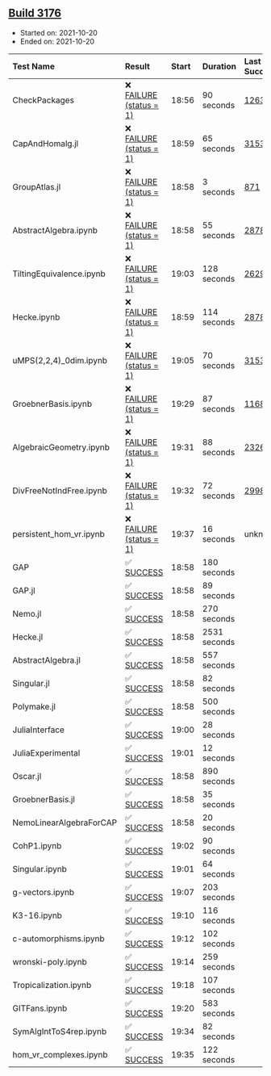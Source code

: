 ## [Build 3176](https://oscarci.mathematik.uni-kl.de/job/oscar-stable/3176/)

* Started on: 2021-10-20
* Ended on: 2021-10-20

| Test Name    | Result | Start | Duration | Last Success | First Failure |
|:-------------|:-------|:------|:---------|:-------------|:--------------|
| CheckPackages | ❌ [FAILURE (status = 1)](https://oscarci.mathematik.uni-kl.de/job/oscar-stable/3176/artifact/logs/build-3176/CheckPackages.log) | 18:56 | 90 seconds | [1263](https://oscarci.mathematik.uni-kl.de/job/oscar-stable/1263/) | [1264](https://oscarci.mathematik.uni-kl.de/job/oscar-stable/1264/) |
| CapAndHomalg.jl | ❌ [FAILURE (status = 1)](https://oscarci.mathematik.uni-kl.de/job/oscar-stable/3176/artifact/logs/build-3176/CapAndHomalg.jl.log) | 18:59 | 65 seconds | [3153](https://oscarci.mathematik.uni-kl.de/job/oscar-stable/3153/) | [3154](https://oscarci.mathematik.uni-kl.de/job/oscar-stable/3154/) |
| GroupAtlas.jl | ❌ [FAILURE (status = 1)](https://oscarci.mathematik.uni-kl.de/job/oscar-stable/3176/artifact/logs/build-3176/GroupAtlas.jl.log) | 18:58 | 3 seconds | [871](https://oscarci.mathematik.uni-kl.de/job/oscar-stable/871/) | [872](https://oscarci.mathematik.uni-kl.de/job/oscar-stable/872/) |
| AbstractAlgebra.ipynb | ❌ [FAILURE (status = 1)](https://oscarci.mathematik.uni-kl.de/job/oscar-stable/3176/artifact/logs/build-3176/AbstractAlgebra.ipynb.log) | 18:58 | 55 seconds | [2878](https://oscarci.mathematik.uni-kl.de/job/oscar-stable/2878/) | [2879](https://oscarci.mathematik.uni-kl.de/job/oscar-stable/2879/) |
| TiltingEquivalence.ipynb | ❌ [FAILURE (status = 1)](https://oscarci.mathematik.uni-kl.de/job/oscar-stable/3176/artifact/logs/build-3176/TiltingEquivalence.ipynb.log) | 19:03 | 128 seconds | [2629](https://oscarci.mathematik.uni-kl.de/job/oscar-stable/2629/) | [2630](https://oscarci.mathematik.uni-kl.de/job/oscar-stable/2630/) |
| Hecke.ipynb | ❌ [FAILURE (status = 1)](https://oscarci.mathematik.uni-kl.de/job/oscar-stable/3176/artifact/logs/build-3176/Hecke.ipynb.log) | 18:59 | 114 seconds | [2878](https://oscarci.mathematik.uni-kl.de/job/oscar-stable/2878/) | [2879](https://oscarci.mathematik.uni-kl.de/job/oscar-stable/2879/) |
| uMPS(2,2,4)_0dim.ipynb | ❌ [FAILURE (status = 1)](https://oscarci.mathematik.uni-kl.de/job/oscar-stable/3176/artifact/logs/build-3176/uMPS-2-2-4-_0dim.ipynb.log) | 19:05 | 70 seconds | [3153](https://oscarci.mathematik.uni-kl.de/job/oscar-stable/3153/) | [3154](https://oscarci.mathematik.uni-kl.de/job/oscar-stable/3154/) |
| GroebnerBasis.ipynb | ❌ [FAILURE (status = 1)](https://oscarci.mathematik.uni-kl.de/job/oscar-stable/3176/artifact/logs/build-3176/GroebnerBasis.ipynb.log) | 19:29 | 87 seconds | [1168](https://oscarci.mathematik.uni-kl.de/job/oscar-stable/1168/) | [1169](https://oscarci.mathematik.uni-kl.de/job/oscar-stable/1169/) |
| AlgebraicGeometry.ipynb | ❌ [FAILURE (status = 1)](https://oscarci.mathematik.uni-kl.de/job/oscar-stable/3176/artifact/logs/build-3176/AlgebraicGeometry.ipynb.log) | 19:31 | 88 seconds | [2326](https://oscarci.mathematik.uni-kl.de/job/oscar-stable/2326/) | [2327](https://oscarci.mathematik.uni-kl.de/job/oscar-stable/2327/) |
| DivFreeNotIndFree.ipynb | ❌ [FAILURE (status = 1)](https://oscarci.mathematik.uni-kl.de/job/oscar-stable/3176/artifact/logs/build-3176/DivFreeNotIndFree.ipynb.log) | 19:32 | 72 seconds | [2998](https://oscarci.mathematik.uni-kl.de/job/oscar-stable/2998/) | [2999](https://oscarci.mathematik.uni-kl.de/job/oscar-stable/2999/) |
| persistent_hom_vr.ipynb | ❌ [FAILURE (status = 1)](https://oscarci.mathematik.uni-kl.de/job/oscar-stable/3176/artifact/logs/build-3176/persistent_hom_vr.ipynb.log) | 19:37 | 16 seconds | unknown | unknown |
| GAP | ✅ [SUCCESS](https://oscarci.mathematik.uni-kl.de/job/oscar-stable/3176/artifact/logs/build-3176/GAP.log) | 18:58 | 180 seconds |  |  |
| GAP.jl | ✅ [SUCCESS](https://oscarci.mathematik.uni-kl.de/job/oscar-stable/3176/artifact/logs/build-3176/GAP.jl.log) | 18:58 | 89 seconds |  |  |
| Nemo.jl | ✅ [SUCCESS](https://oscarci.mathematik.uni-kl.de/job/oscar-stable/3176/artifact/logs/build-3176/Nemo.jl.log) | 18:58 | 270 seconds |  |  |
| Hecke.jl | ✅ [SUCCESS](https://oscarci.mathematik.uni-kl.de/job/oscar-stable/3176/artifact/logs/build-3176/Hecke.jl.log) | 18:58 | 2531 seconds |  |  |
| AbstractAlgebra.jl | ✅ [SUCCESS](https://oscarci.mathematik.uni-kl.de/job/oscar-stable/3176/artifact/logs/build-3176/AbstractAlgebra.jl.log) | 18:58 | 557 seconds |  |  |
| Singular.jl | ✅ [SUCCESS](https://oscarci.mathematik.uni-kl.de/job/oscar-stable/3176/artifact/logs/build-3176/Singular.jl.log) | 18:58 | 82 seconds |  |  |
| Polymake.jl | ✅ [SUCCESS](https://oscarci.mathematik.uni-kl.de/job/oscar-stable/3176/artifact/logs/build-3176/Polymake.jl.log) | 18:58 | 500 seconds |  |  |
| JuliaInterface | ✅ [SUCCESS](https://oscarci.mathematik.uni-kl.de/job/oscar-stable/3176/artifact/logs/build-3176/JuliaInterface.log) | 19:00 | 28 seconds |  |  |
| JuliaExperimental | ✅ [SUCCESS](https://oscarci.mathematik.uni-kl.de/job/oscar-stable/3176/artifact/logs/build-3176/JuliaExperimental.log) | 19:01 | 12 seconds |  |  |
| Oscar.jl | ✅ [SUCCESS](https://oscarci.mathematik.uni-kl.de/job/oscar-stable/3176/artifact/logs/build-3176/Oscar.jl.log) | 18:58 | 890 seconds |  |  |
| GroebnerBasis.jl | ✅ [SUCCESS](https://oscarci.mathematik.uni-kl.de/job/oscar-stable/3176/artifact/logs/build-3176/GroebnerBasis.jl.log) | 18:58 | 35 seconds |  |  |
| NemoLinearAlgebraForCAP | ✅ [SUCCESS](https://oscarci.mathematik.uni-kl.de/job/oscar-stable/3176/artifact/logs/build-3176/NemoLinearAlgebraForCAP.log) | 18:58 | 20 seconds |  |  |
| CohP1.ipynb | ✅ [SUCCESS](https://oscarci.mathematik.uni-kl.de/job/oscar-stable/3176/artifact/logs/build-3176/CohP1.ipynb.log) | 19:02 | 90 seconds |  |  |
| Singular.ipynb | ✅ [SUCCESS](https://oscarci.mathematik.uni-kl.de/job/oscar-stable/3176/artifact/logs/build-3176/Singular.ipynb.log) | 19:01 | 64 seconds |  |  |
| g-vectors.ipynb | ✅ [SUCCESS](https://oscarci.mathematik.uni-kl.de/job/oscar-stable/3176/artifact/logs/build-3176/g-vectors.ipynb.log) | 19:07 | 203 seconds |  |  |
| K3-16.ipynb | ✅ [SUCCESS](https://oscarci.mathematik.uni-kl.de/job/oscar-stable/3176/artifact/logs/build-3176/K3-16.ipynb.log) | 19:10 | 116 seconds |  |  |
| c-automorphisms.ipynb | ✅ [SUCCESS](https://oscarci.mathematik.uni-kl.de/job/oscar-stable/3176/artifact/logs/build-3176/c-automorphisms.ipynb.log) | 19:12 | 102 seconds |  |  |
| wronski-poly.ipynb | ✅ [SUCCESS](https://oscarci.mathematik.uni-kl.de/job/oscar-stable/3176/artifact/logs/build-3176/wronski-poly.ipynb.log) | 19:14 | 259 seconds |  |  |
| Tropicalization.ipynb | ✅ [SUCCESS](https://oscarci.mathematik.uni-kl.de/job/oscar-stable/3176/artifact/logs/build-3176/Tropicalization.ipynb.log) | 19:18 | 107 seconds |  |  |
| GITFans.ipynb | ✅ [SUCCESS](https://oscarci.mathematik.uni-kl.de/job/oscar-stable/3176/artifact/logs/build-3176/GITFans.ipynb.log) | 19:20 | 583 seconds |  |  |
| SymAlgIntToS4rep.ipynb | ✅ [SUCCESS](https://oscarci.mathematik.uni-kl.de/job/oscar-stable/3176/artifact/logs/build-3176/SymAlgIntToS4rep.ipynb.log) | 19:34 | 82 seconds |  |  |
| hom_vr_complexes.ipynb | ✅ [SUCCESS](https://oscarci.mathematik.uni-kl.de/job/oscar-stable/3176/artifact/logs/build-3176/hom_vr_complexes.ipynb.log) | 19:35 | 122 seconds |  |  |
